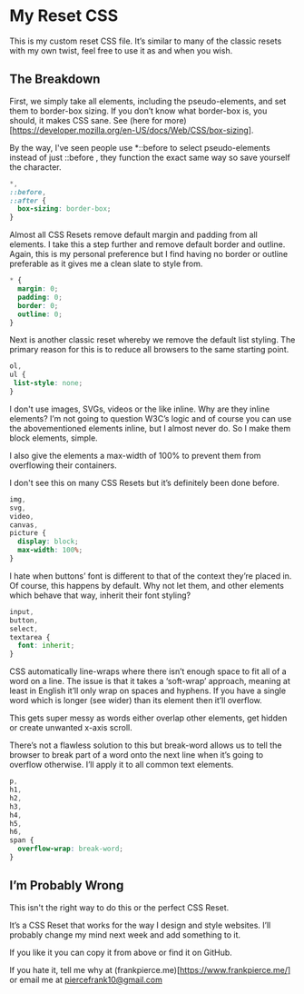 # My Reset CSS

This is my custom reset CSS file. It’s similar to many of the classic resets with my own twist, feel free to use it as and when you wish.

## The Breakdown

First, we simply take all elements, including the pseudo-elements, and set them to border-box sizing. If you don’t know what border-box is, you should, it makes CSS sane. See (here for more)[https://developer.mozilla.org/en-US/docs/Web/CSS/box-sizing].

By the way, I've seen people use *::before to select pseudo-elements instead of just ::before , they function the exact same way so save yourself the character.

```css
*,
::before,
::after {
  box-sizing: border-box;
}
```

Almost all CSS Resets remove default margin and padding from all elements. I take this a step further and remove default border and outline. Again, this is my personal preference but I find having no border or outline preferable as it gives me a clean slate to style from.

```css
* {
  margin: 0;
  padding: 0;
  border: 0;
  outline: 0;
}
```

Next is another classic reset whereby we remove the default list styling. The primary reason for this is to reduce all browsers to the same starting point.

```css
ol,
ul {
 list-style: none;
}
```

I don't use images, SVGs, videos or the like inline. Why are they inline elements? I’m not going to question W3C’s logic and of course you can use the abovementioned elements inline, but I almost never do. So I make them block elements, simple.

I also give the elements a max-width of 100% to prevent them from overflowing their containers.

I don't see this on many CSS Resets but it’s definitely been done before.

```css
img,
svg,
video,
canvas,
picture {
  display: block;
  max-width: 100%;
}
```

I hate when buttons’ font is different to that of the context they’re placed in. Of course, this happens by default. Why not let them, and other elements which behave that way, inherit their font styling?

```css
input,
button,
select,
textarea {
  font: inherit;
}
```

CSS automatically line-wraps where there isn’t enough space to fit all of a word on a line. The issue is that it takes a ‘soft-wrap’ approach, meaning at least in English it’ll only wrap on spaces and hyphens. If you have a single word which is longer (see wider) than its element then it’ll overflow.

This gets super messy as words either overlap other elements, get hidden or create unwanted x-axis scroll.

There’s not a flawless solution to this but break-word allows us to tell the browser to break part of a word onto the next line when it’s going to overflow otherwise. I’ll apply it to all common text elements.

```css
p,
h1,
h2,
h3,
h4,
h5,
h6,
span {
  overflow-wrap: break-word;
}
```

## I’m Probably Wrong
This isn't the right way to do this or the perfect CSS Reset.

It’s a CSS Reset that works for the way I design and style websites. I’ll probably change my mind next week and add something to it.

If you like it you can copy it from above or find it on GitHub.

If you hate it, tell me why at (frankpierce.me)[https://www.frankpierce.me/] or email me at piercefrank10@gmail.com
